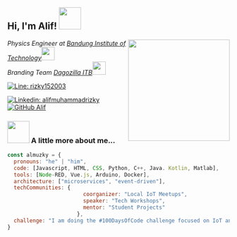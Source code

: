 <h2> Hi, I'm Alif! <img src="https://media.giphy.com/media/mGcNjsfWAjY5AEZNw6/giphy.gif" width="50"></h2>
<img align='right' src="https://www.theodysseyonline.com/media-library/image.gif?id=10758473&width=900&quality=80" width="230">
<p><em>Physics Engineer at <a href="https://itb.ac.id/">Bandung Institute of Technology</a><img src="https://media.giphy.com/media/fYSnHlufseco8Fh93Z/giphy.gif" width="30"></br>Branding Team <a href="https://dagozilla.itb.ac.id/">Dagozilla ITB</a><img src="https://media.giphy.com/media/WUlplcMpOCEmTGBtBW/giphy.gif" width="30"> 
</em></p>

[![Line: rizky152003](https://img.shields.io/badge/Line-rizky152003-brightgreen?style=flat-square&logo=line&logoColor=white&link=https://line.me/ti/p/~rizky152003)](https://line.me/ti/p/~rizky152003)

[![Linkedin: alifmuhammadrizky](https://img.shields.io/badge/-alifmuhammadrizky-blue?style=flat-square&logo=Linkedin&logoColor=white&link=https://www.linkedin.com/in/alif-muhammad-rizky-8758b0214/)](https://www.linkedin.com/in/alif-muhammad-rizky-8758b0214/)
[![GitHub Alif](https://img.shields.io/github/followers/Rezen351?label=follow&style=social)](https://github.com/Rezen351)

### <img src="https://media.giphy.com/media/VgCDAzcKvsR6OM0uWg/giphy.gif" width="50"> A little more about me...  

```javascript
const almuzky = {
  pronouns: "he" | "him",
  code: [Javascript, HTML, CSS, Python, C++, Java. Kotlin, Matlab],
  tools: [Node-RED, Vue.js, Arduino, Docker],
  architecture: ["microservices", "event-driven"],
  techCommunities: {
                        coorganizer: "Local IoT Meetups",
                        speaker: "Tech Workshops",
                        mentor: "Student Projects"
                      },
  challenge: "I am doing the #100DaysOfCode challenge focused on IoT and Internet Communication"
}
